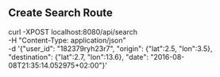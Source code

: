 

## Create Search Route

curl -XPOST localhost:8080/api/search \
-H "Content-Type: application/json" \
-d '{"user_id": "182379ryh23r7", "origin": {"lat":2.5, "lon":3.5}, "destination": {"lat":2.7, "lon":13.6}, "date": "2016-08-08T21:35:14.052975+02:00"}'